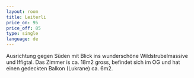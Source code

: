 ```yaml
---
layout: room
title: Leiterli
price_on: 95
price_off: 85
type: single
language: de
---
```

Ausrichtung gegen Süden mit Blick ins wunderschöne Wildstrubelmassive und Iffigtal.
Das Zimmer is ca. 18m2 gross, befindet sich im OG und hat einen gedeckten Balkon (Lukrane) ca. 6m2.